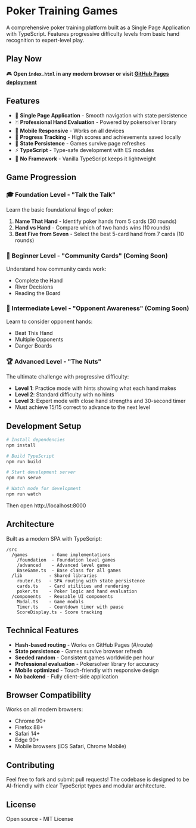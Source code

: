 # Poker Training Games

A comprehensive poker training platform built as a Single Page Application with TypeScript. Features progressive difficulty levels from basic hand recognition to expert-level play.

## Play Now

🎮 **Open `index.html` in any modern browser or visit [GitHub Pages deployment](https://yourusername.github.io/thenuts/)**

## Features

- 🎯 **Single Page Application** - Smooth navigation with state persistence
- 🃏 **Professional Hand Evaluation** - Powered by pokersolver library
- 📱 **Mobile Responsive** - Works on all devices
- 💾 **Progress Tracking** - High scores and achievements saved locally
- 🔄 **State Persistence** - Games survive page refreshes
- ⚡ **TypeScript** - Type-safe development with ES modules
- 🚀 **No Framework** - Vanilla TypeScript keeps it lightweight

## Game Progression

### 🎓 Foundation Level - "Talk the Talk"
Learn the basic foundational lingo of poker:
1. **Name That Hand** - Identify poker hands from 5 cards (30 rounds)
2. **Hand vs Hand** - Compare which of two hands wins (10 rounds)
3. **Best Five from Seven** - Select the best 5-card hand from 7 cards (10 rounds)

### 🎯 Beginner Level - "Community Cards" (Coming Soon)
Understand how community cards work:
- Complete the Hand
- River Decisions
- Reading the Board

### 🧠 Intermediate Level - "Opponent Awareness" (Coming Soon)
Learn to consider opponent hands:
- Beat This Hand
- Multiple Opponents
- Danger Boards

### 🏆 Advanced Level - "The Nuts"
The ultimate challenge with progressive difficulty:
- **Level 1**: Practice mode with hints showing what each hand makes
- **Level 2**: Standard difficulty with no hints
- **Level 3**: Expert mode with close hand strengths and 30-second timer
- Must achieve 15/15 correct to advance to the next level

## Development Setup

```bash
# Install dependencies
npm install

# Build TypeScript
npm run build

# Start development server
npm run serve

# Watch mode for development
npm run watch
```

Then open http://localhost:8000

## Architecture

Built as a modern SPA with TypeScript:

```
/src
  /games         - Game implementations
    /foundation  - Foundation level games
    /advanced    - Advanced level games
    BaseGame.ts  - Base class for all games
  /lib          - Shared libraries
    router.ts   - SPA routing with state persistence
    cards.ts    - Card utilities and rendering
    poker.ts    - Poker logic and hand evaluation
  /components   - Reusable UI components
    Modal.ts    - Game modals
    Timer.ts    - Countdown timer with pause
    ScoreDisplay.ts - Score tracking
```

## Technical Features

- **Hash-based routing** - Works on GitHub Pages (#/route)
- **State persistence** - Games survive browser refresh
- **Seeded random** - Consistent games worldwide per hour
- **Professional evaluation** - Pokersolver library for accuracy
- **Mobile optimized** - Touch-friendly with responsive design
- **No backend** - Fully client-side application

## Browser Compatibility

Works on all modern browsers:
- Chrome 90+
- Firefox 88+
- Safari 14+
- Edge 90+
- Mobile browsers (iOS Safari, Chrome Mobile)

## Contributing

Feel free to fork and submit pull requests! The codebase is designed to be AI-friendly with clear TypeScript types and modular architecture.

## License

Open source - MIT License